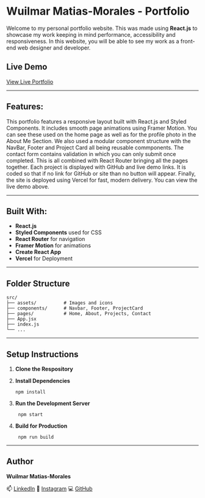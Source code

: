 # Wuilmar Matias-Morales - Portfolio

Welcome to my personal portfolio website. This was made using **React.js** to showcase my work keeping in mind performance, accessibility and responsiveness. In this website, you will be able to see my work as a front-end web designer and developer.

## Live Demo

[View Live Portfolio](https://my-portfolio-wuilmarmms-projects.vercel.app/)

---
## Features: 

This portfolio features a responsive layout built with React.js and Styled Components. It includes smooth page animations using Framer Motion. You can see these used on the home page as well as for the profile photo in the About Me Section. We also used a modular component structure with the NavBar, Footer and Project Card all being reusable commponents. The contact form contains validation in which you can only submit once completed. This is all combined with React Router bringing all the pages together. Each project is displayed with GitHub and live demo links. It is coded so that if no link for GitHub or site than no button will appear. Finally, the site is deployed using Vercel for fast, modern delivery. You can view the live demo above. 

---

## Built With:

- **React.js**
- **Styled Components** used for CSS
- **React Router** for navigation
- **Framer Motion** for animations
- **Create React App**
- **Vercel** for Deployment

---
## Folder Structure

```
src/
├── assets/          # Images and icons
├── components/      # Navbar, Footer, ProjectCard
├── pages/           # Home, About, Projects, Contact
├── App.jsx
├── index.js
└── ...
```

---

## Setup Instructions

1. **Clone the Respository**
2. **Install Dependencies**

       npm install

3. **Run the Development Server**

        npm start

4. **Build for Production**

        npm run build

---

## Author

**Wuilmar Matias-Morales**

📫 [LinkedIn](https://www.linkedin.com/in/wuilmar-matias-morales/)
📸 [Instagram](https://www.instagram.com/wuilmarmm/)
💻 [GitHub](https://github.com/WuilmarMM)
